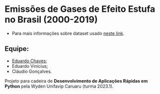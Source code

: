# Emissões de Gases de Efeito Estufa no Brasil (2000-2019)

- Para mais informações sobre dataset usado [neste link](https://basedosdados.org/dataset/br-seeg-emissoes?bdm_table=uf).

## Equipe:
- [Eduardo Chaves](https://www.linkedin.com/in/edu-chaves/ 'LinkedIn');
- Eduardo Vinícius;
- Cláudio Gonçalves. 

Projeto para cadeira de **Desenvolvimento de Aplicações Rápidas em Python** pela Wyden Unifavip Caruaru (turma 2023.1).
